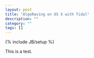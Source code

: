 ```yaml
---
layout: post
title: "AlgoRaving on OS X with Tidal"
description: ""
category: ""
tags: []
---
```

{% include JB/setup %}

This is a test.
